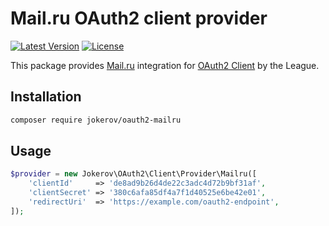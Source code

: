 # Mail.ru OAuth2 client provider

[![Latest Version](https://img.shields.io/packagist/v/jokerov/oauth2-mailru.svg)](https://packagist.org/packages/jokerov/oauth2-mailru)
[![License](https://img.shields.io/packagist/l/jokerov/oauth2-mailru.svg)](https://packagist.org/packages/jokerov/oauth2-mailru)

This package provides [Mail.ru](https://oauth.mail.ru/) integration for [OAuth2 Client](https://github.com/thephpleague/oauth2-client) by the League.

## Installation

```sh
composer require jokerov/oauth2-mailru
```

## Usage

```php
$provider = new Jokerov\OAuth2\Client\Provider\Mailru([
    'clientId'     => 'de8ad9b26d4de22c3adc4d72b9bf31af',
    'clientSecret' => '380c6afa85df4a7f1d40525e6be42e01',
    'redirectUri'  => 'https://example.com/oauth2-endpoint',
]);
```
